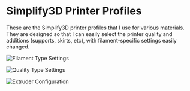 # Simplify3D Printer Profiles

These are the Simplify3D printer profiles that I use for various materials. They are designed so that I can easily select the printer quality and additions (supports, skirts, etc), with filament-specific settings easily changed.

![Filament Type Settings](https://github.com/hobbyistmaker/Simplify3D-Printer-Profiles/blob/master/media/Filament%20Type%20Settings.png "Filament Type Settings Dropdown")

![Quality Type Settings](https://github.com/hobbyistmaker/Simplify3D-Printer-Profiles/blob/master/media/Print%20Quality%20Settings.png "Print Quality Settings Dropdown")

![Extruder Configuration](https://github.com/hobbyistmaker/Simplify3D-Printer-Profiles/blob/master/media/Extruder%20Configuration.png "Extruder Configuration Dropdown")
